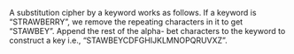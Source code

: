 A substitution cipher by a keyword works as follows. If a keyword is “STRAWBERRY”, we remove the repeating characters in it to get “STAWBEY”. 
Append the rest of the alpha- bet characters to the keyword to construct a key i.e., “STAWBEYCDFGHIJKLMNOPQRUVXZ”. 
